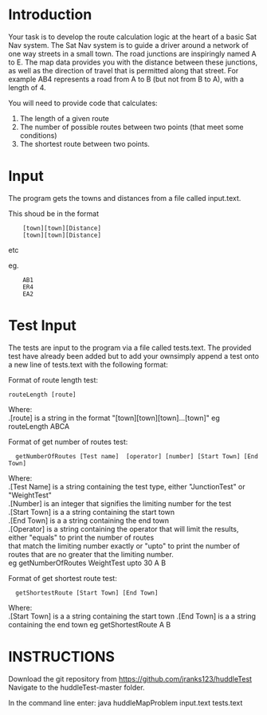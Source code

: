 Introduction
========
Your task is to develop the route calculation logic at the heart of a basic Sat Nav system.
The Sat Nav system is to guide a driver around a network of one way streets in a small town. 
The road junctions are inspiringly named A to E. The map data provides you with the distance 
between these junctions, as well as the direction of travel that is permitted along that street. 
For example AB4 represents a road from A to B (but not from B to A), with a length of 4.

You will need to provide code that calculates:

1. The length of a given route
2. The number of possible routes between two points (that meet some conditions)
3. The shortest route between two points.

Input
======
The program gets the towns and distances from a file called input.text.  


This shoud be in the format

		[town][town][Distance]
		[town][town][Distance]

etc

eg.

		AB1
		ER4
		EA2


Test Input
==========
The tests are input to the program via a file called tests.text. The provided test have already been added but to add your ownsimply append a test onto a new line of tests.text with the following format:  

Format of route length test:  

    routeLength [route]

Where:  
.[route] is a string in the format "[town][town][town]...[town]"
eg routeLength ABCA


Format of get number of routes test:

      getNumberOfRoutes [Test name]  [operator] [number] [Start Town] [End Town]

Where:  
.[Test Name] is a string containing the test type, either "JunctionTest" or "WeightTest"  
.[Number] is an integer that signifies the limiting number for the test  
.[Start Town] is a a string containing the start town  
.[End Town] is a a string containing the end town  
.[Operator] is a string containing the operator that will limit the results, either "equals" to print the number of routes   
that match the limiting number exactly or "upto" to print the number of routes that are no greater that the limiting number.  
eg getNumberOfRoutes WeightTest upto 30 A B  



Format of get shortest route test: 

      getShortestRoute [Start Town] [End Town]

Where:  
.[Start Town] is a a string containing the start town
.[End Town] is a a string containing the end town
eg getShortestRoute A B


INSTRUCTIONS  
=====  
Download the git repository from https://github.com/jranks123/huddleTest
Navigate to the huddleTest-master folder.    

In the command line enter: java huddleMapProblem input.text tests.text


